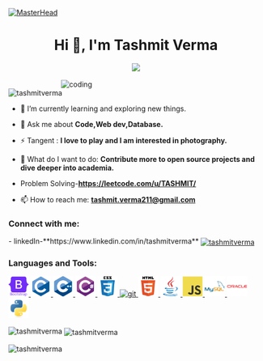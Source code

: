 [![MasterHead](https://1.bp.blogspot.com/-7A4WynwLsMw/XbBpCXG8fHI/AAAAAAAAMt4/uOa1bpLskYgrwGbllhSu2SDj_Mig8SXJQCLcBGAsYHQ/s1600/2000_600px.gif)](https://rishavchanda.io)
<h1 align="center">Hi 👋, I'm Tashmit Verma</h1>
<p align="center">
  <a href="https://github.com/DenverCoder1/readme-typing-svg">
    <img src="https://readme-typing-svg.demolab.com/?lines=Student%20at%20MIT%20Manipal;Pursuing%20CCE%20course;Up%20for%20learning%20new%20things&font=Fira%20Code&center=true&width=440&height=45&color=498e78&vCenter=true&pause=1000&size=22" /></a>
</p>
<img align="right" alt="coding" width="400" src="https://imgs.search.brave.com/Hca9cw2vQPxKzfUxz10lgwHpACumRUZUF0hG_FYcq6Y/rs:fit:220:146:1/g:ce/aHR0cHM6Ly9tZWRp/YS50ZW5vci5jb20v/aW1hZ2VzL2IyNDQ2/MGQyOWNmYjIxMjZh/ZmJiYTc4YzJiMDJh/MGQzL3Rlbm9yLmdp/Zg.gif">
<p align="left"> <img src="https://komarev.com/ghpvc/?username=tashmitverma&label=Profile%20views&color=0e75b6&style=flat" alt="tashmitverma" /> </p>

- 🌱 I’m currently learning and exploring new things.

- 💬 Ask me about **Code,Web dev,Database.**

- ⚡ Tangent : **I love to play and I am interested in photography.**

- 🥅 What do I want to do: **Contribute more to open source projects and dive deeper into academia.**
  
- Problem Solving-**https://leetcode.com/u/TASHMIT/**

- 📫 How to reach me: **tashmit.verma211@gmail.com**

<h3 align="left">Connect with me:</h3>
<p align="left">
- linkedIn-**https://www.linkedin.com/in/tashmitverma**
<a href="https://instagram.com/tashmitverma" target="blank"><img align="center" src="https://raw.githubusercontent.com/rahuldkjain/github-profile-readme-generator/master/src/images/icons/Social/instagram.svg" alt="tashmitverma" height="30" width="40" /></a>
</p>

<h3 align="left">Languages and Tools:</h3>
<p align="left"> <a href="https://getbootstrap.com" target="_blank" rel="noreferrer"> <img src="https://raw.githubusercontent.com/devicons/devicon/master/icons/bootstrap/bootstrap-plain-wordmark.svg" alt="bootstrap" width="40" height="40"/> </a> <a href="https://www.cprogramming.com/" target="_blank" rel="noreferrer"> <img src="https://raw.githubusercontent.com/devicons/devicon/master/icons/c/c-original.svg" alt="c" width="40" height="40"/> </a> <a href="https://www.w3schools.com/cpp/" target="_blank" rel="noreferrer"> <img src="https://raw.githubusercontent.com/devicons/devicon/master/icons/cplusplus/cplusplus-original.svg" alt="cplusplus" width="40" height="40"/> </a> <a href="https://www.w3schools.com/cs/" target="_blank" rel="noreferrer"> <img src="https://raw.githubusercontent.com/devicons/devicon/master/icons/csharp/csharp-original.svg" alt="csharp" width="40" height="40"/> </a> <a href="https://www.w3schools.com/css/" target="_blank" rel="noreferrer"> <img src="https://raw.githubusercontent.com/devicons/devicon/master/icons/css3/css3-original-wordmark.svg" alt="css3" width="40" height="40"/> </a> <a href="https://git-scm.com/" target="_blank" rel="noreferrer"> <img src="https://www.vectorlogo.zone/logos/git-scm/git-scm-icon.svg" alt="git" width="40" height="40"/> </a> <a href="https://www.w3.org/html/" target="_blank" rel="noreferrer"> <img src="https://raw.githubusercontent.com/devicons/devicon/master/icons/html5/html5-original-wordmark.svg" alt="html5" width="40" height="40"/> </a> <a href="https://www.java.com" target="_blank" rel="noreferrer"> <img src="https://raw.githubusercontent.com/devicons/devicon/master/icons/java/java-original.svg" alt="java" width="40" height="40"/> </a> <a href="https://developer.mozilla.org/en-US/docs/Web/JavaScript" target="_blank" rel="noreferrer"> <img src="https://raw.githubusercontent.com/devicons/devicon/master/icons/javascript/javascript-original.svg" alt="javascript" width="40" height="40"/> </a> <a href="https://www.mysql.com/" target="_blank" rel="noreferrer"> <img src="https://raw.githubusercontent.com/devicons/devicon/master/icons/mysql/mysql-original-wordmark.svg" alt="mysql" width="40" height="40"/> </a> <a href="https://www.oracle.com/" target="_blank" rel="noreferrer"> <img src="https://raw.githubusercontent.com/devicons/devicon/master/icons/oracle/oracle-original.svg" alt="oracle" width="40" height="40"/> </a> <a href="https://www.python.org" target="_blank" rel="noreferrer"> <img src="https://raw.githubusercontent.com/devicons/devicon/master/icons/python/python-original.svg" alt="python" width="40" height="40"/> </a> </p>

<p><img align="left" src="https://github-readme-stats.vercel.app/api/top-langs?username=tashmitverma&show_icons=true&locale=en&layout=compact" alt="tashmitverma" /></p>

<p>&nbsp;<img align="center" src="https://github-readme-stats.vercel.app/api?username=tashmitverma&show_icons=true&locale=en" alt="tashmitverma" /></p>

<p><img align="center" src="https://github-readme-streak-stats.herokuapp.com/?user=tashmitverma&" alt="tashmitverma" /></p>
